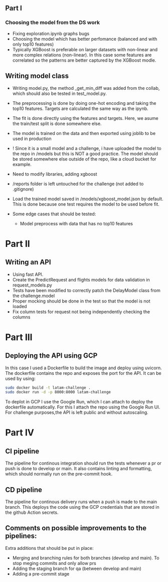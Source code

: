 

## Part I

### Choosing the model from the DS work

- Fixing exploration.ipynb graphs bugs
- Choosing the model which has better perfomance (balanced and with only top10 features)
- Typically XGBoost is preferable on larger datasets with non-linear and more complex relations (non-linear). In this case some features are correlated so the patterns are better captured by the XGBoost modle.

## Writing model class

- Writing model.py, the method _get_min_diff was added from the collab, which should also be tested in test_model.py.
- The preprocessing is done by doing one-hot encoding and taking the top10 features. Targets are calculated the same way as the ipynb. 
- The fit is done directly using the features and targets. Here, we asume the train/test split is done somewhere else.

- The model is trained on the data and then exported using joblib to be used in production
- ! Since it is a small model and a challenge, i have uploaded the model to the repo in /models but this is NOT a good practice. The model should be stored somewhere else outside of the repo, like a cloud bucket for example.

- Need to modify libraries, adding xgboost
- /reports folder is left untouched for the challenge (not added to .gitignore)

- Load the trained model saved in /models/xgboost_model.json by default. This is done because one test requires the model to be used before fit.

- Some edge cases that should be tested:
    - Model preprocess with data that has no top10 features

# Part II

## Writing an API

- Using fast API.
- Create the PredictRequest and flights models for data validation in request_models.py
- Tests have been modified to correctly patch the DelayModel class from the challenge.model
- Proper mocking should be done in the test so that the model is not loaded
- Fix column tests for request not being independently checking the columns

# Part III 

## Deploying the API using GCP

In this case I used a Dockerfile to build the image and deploy using uvicorn.
The dockerfile contains the repo and exposes the port for the API. It can be used by using:

```bash
sudo docker build -t latam-challenge .
sudo docker run -d -p 8000:8000 latam-challenge
```

To deplot in GCP I use the Google Run, which I can attach to deploy the dockerfile automatically. For this I attach the repo using the Google Run UI. For challenge purposes,the API is left public and without autoscaling.


# Part IV

## CI pipeline

The pipeline for continous integration should run the tests whenever a pr or push is done to develop or main. It also contains linting and formatting, which should normally run on the pre-commit hook.

## CD pipeline

The pipeline for continous delivery runs when a push is made to the main branch. This deploys the code using the GCP credentials that are stored in the github Action secrets.

## Comments on possible improvements to the pipelines:
Extra additions that should be put in place:
- Merging and branching rules for both branches (develop and main). To stop meging commits and only allow prs
- Adding the staging branch for qa (between develop and main)
- Adding a pre-commit stage